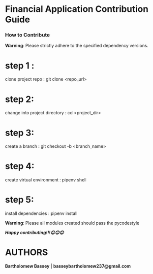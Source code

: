 # Financial Application Contribution Guide

### How to Contribute

**Warning**: Please strictly adhere to the specified dependency versions.

# step 1 :

clone project repo
: git clone <repo_url>

# step 2:
change into project directory
: cd <project_dir>

# step 3:
create a branch
: git checkout -b <branch_name>

# step 4:
create virtual environment
: pipenv shell

# step 5:
install dependencies
: pipenv install

**Warning**: Please all modules created should pass the pycodestyle 


___Happy contributing!!!😊😊😊___

# AUTHORS

__Bartholomew Bassey__  | __basseybartholomew237@gmail.com__

